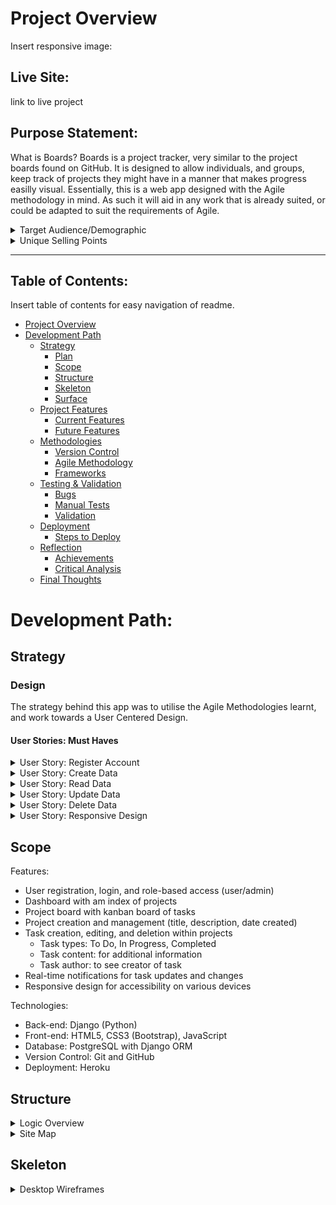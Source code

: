 # Project Overview

Insert responsive image:

## Live Site:
link to live project

## Purpose Statement:
What is Boards?
Boards is a project tracker, very similar to the project boards found on GitHub. It is designed to allow individuals, and groups, keep track of projects they might have in a manner that makes progress easilly visual. 
Essentially, this is a web app designed with the Agile methodology in mind. As such it will aid in any work that is already suited, or could be adapted to suit the requirements of Agile.

<details>
<summary>Target Audience/Demographic</summary>
Who is this app/project for?

It will cater to many different groups, individuals, and teams, across fields. Though its benefits will primarily be seen by those who have to most need to keep track of their tasks within a team or general life. Demographics likely to benefit at face value are...

- Students:
    - individually they will be able to keep track of their work
    - groups can keep track of a group project meaning that everyone is up to date no matter what
- Coders/Software Engineers:
    - similarly to GitHub, this project tracker will provide a similar functionality to the project boards found on GitHub
    - Agile development teams, that could keep track of a project with multiple editors
- Businesses:
    - businesses that have a strong culture of planning and making tasks visible
    - large teams of people that need to be aware of how a project is coming along
</details>

<details>
<summary>Unique Selling Points</summary>
1. Simplified Agile Project Tracking:
    Boards will provide a user-friendly interface that enables users to effortlessly track projects, tasks, and progress.
Unlike complex tools like GitHub Projects, Boards will focus on simplicity and ease-of-use without sacrificing essential functionality.

2. Task Management for Individuals and Teams:
    Boards will cater to individuals such as students managing multiple projects or Agile development teams with numerous tasks.
Users will be able to create, edit, assign, and prioritize tasks seamlessly, ensuring everyone remains aligned and progress is visible.

3. Progress Visualization:
    With Boards' intuitive task board layout, users will be able to instantly see the status of each task.
Tasks can be updated between columns (e.g., To Do, In Progress, Done), providing an immediate understanding of project progress.

4. Cross-Platform Accessibility:
    Boards will be designed to be responsive and accessible on various devices and screen sizes.
Whether users are working from their laptop, tablet, or mobile phone, Boards ensures they can stay on top of tasks anytime, anywhere.
</details>

<hr>

## Table of Contents:
Insert table of contents for easy navigation of readme.
- [Project Overview](#project-overview)
- [Development Path](#development-path)
    - [Strategy](#strategy)
        - [Plan](#plan)
        - [Scope](#scope)
        - [Structure](#structure)
        - [Skeleton](#skeleton)
        - [Surface](#surface)
    - [Project Features](#project-features)
        - [Current Features](#current-features)
        - [Future Features](#future-features)
    - [Methodologies](#methodologies)
        - [Version Control](#version-control)
        - [Agile Methodology](#agile-methodology)
        - [Frameworks](#languages--frameworks-utilised)
    - [Testing & Validation](#testing--validation)
        - [Bugs](#bugs)
        - [Manual Tests](#manual-tests)
        - [Validation](#validation)
    - [Deployment](#deployment)
        - [Steps to Deploy](#steps-to-deploy)
    - [Reflection](#reflection)
        - [Achievements](#achievements)
        - [Critical Analysis](#critical-analysis)
    - [Final Thoughts](#final-thoughts)

# Development Path:

## Strategy

### Design
The strategy behind this app was to utilise the Agile Methodologies learnt, and work towards a User Centered Design.

#### User Stories: Must Haves

<details>
<summary>User Story: Register Account</summary>

**User Story:** As a **User** I would like to be able to **Create an Account** so that I can **Access My Work Spaces Securely.**

Acceptance Criteria:
1. User can register account
    - [ ] allauth is installed as dependancy
    - [ ] can access registration page
    - [ ] can use form
    - [ ] can submit form
2. User is able to login
    - [ ] using submitted account creation details
    - [ ] login form works
3. User is able to see created Project Boards
    - [ ] user is displayed a list of their created projects

</details>


<details>
<summary>User Story: Create Data</summary>

**User Story:** As a **User** I would like to be able to **Create a Project and Tasks** so that I can **Keep Track of Ongoing Tasks and their Progress**.

Acceptance Criteria:
1. User is able to create new tasks by pressing add task button.
    - [ ] Add task button populates relevant kanban section
2. User is able to create project board by clicking the new project button.
    - [ ] New Project... button allows user to fill out form to create new project

</details>

<details>
<summary>User Story: Read Data</summary>

**User Story:** As a **User** I would like to be able to **See the Tasks I have Completed in a Project** so that I can **Track my Progress.**

Acceptance Criteria:
1. User is able to see a list of all their projects.
    - [ ] list of owned projects
2. User is able to select a project that they want to see.
    - [ ] projects linked to each relevant instance of project model
3. User is able to see information containerd within the relevant project.
    - [ ] templates load object of project model into view
4. Project board has a list of tasks sorted by their status.
    - [ ] user is able to read the title of the tasks
    - [ ] user is able to open task and read additional info
</details>

<details>
<summary>User Story: Update Data</summary>

**User Story:** As a **User** I would like to be able to **Update the Information on my Project Board** so that I can **Add and Remove Tasks, and Notes Based on Relevance.**

Acceptance Criteria:
1. User is able to open a project and add tasks to it.
    - [ ] tasks can be added to project
    - [ ] tasks are saved to the project
2. User is able to remove tasks from an opened project.
    - [ ] tasks can be removed from project
3. User is able to alter contents of task.
    - [ ] state of tasks is saved
4. Upon returning to the project, the users changes are present.
    - [ ] user is able to retrieve their project from the state in which they left it
</details>


<details>
<summary>User Story: Delete Data</summary>

**User Story:** As a **User** I would like to be able to **Delete my Tasks and their Data** so that I can **Keep my Tasks List Short and Current.**

Acceptance Criteria:
1. User is able to delete a task from the board.
    - [ ] user is able to click delete button on relevant task and delete it from board and model
2. User is asked to confirm their choice and give a warning.
    - [ ] user is asked to confirm their choice via modal before data is deleted
3. Users data is deleted, and user is sent back to list of tasks which will no longer contain the deleted item.
    - [ ] task is deleted from the tasks on the projects Kanban board.
</details>


<details>
<summary>User Story: Responsive Design</summary>

**User Story:** As a **User** I would like to be able to **User the App on Multiple Devices of Differeing Sizes** so that I am able to **User it on the go and at Home/Work.**

Acceptance Criteria:
1. Web app uses Bootstrap or Media Queries to adapt to multiple screen sizes.
    - [ ] bootstrap, media queries, and JavaScript with cookies
2. App is usable on small screens.
    - [ ] functional on small displays
3. App is usable on medium displays.
    - [ ] function on medium displays
4. App is usable on laptop/desktop displays.
    - [ ] functional on large displays
</details>

## Scope

Features:
- User registration, login, and role-based access (user/admin)
- Dashboard with am index of projects
- Project board with kanban board of tasks
- Project creation and management (title, description, date created)
- Task creation, editing, and deletion within projects
    - Task types: To Do, In Progress, Completed
    - Task content: for additional information
    - Task author: to see creator of task
- Real-time notifications for task updates and changes
- Responsive design for accessibility on various devices

Technologies:
- Back-end: Django (Python)
- Front-end: HTML5, CSS3 (Bootstrap), JavaScript
- Database: PostgreSQL with Django ORM
- Version Control: Git and GitHub
- Deployment: Heroku

## Structure
<details>
<summary>Logic Overview</summary>

- Greeting page for user to register or login.
- A dashboard that allows the user to easily navigate all features of the site.
- Navbar always stuck to left side of screen to keep uniformity, and provide more height.
- Project index with project cards displaying the title, description, and date. All with an "open project" button.
- Project view of kanban board for task organisation. Clear columns for Todo, In Progress, and Done.
- Tasks can be updated and deleted by pressing visible buttons on task.
- Users can see the tasks associated to the selected project and plan accordingly.

</details>

<details>
<summary>Site Map</summary>

New Users
1. Greeting page
2. Registration / SignUp page
3. Navbar not present until user is authorised
4. Projects Dashboard
5. Projects Kanban view

Registered Users
1. Project Index Dashboard
2. Projects Kanban View
3. Navbar present at all times
4. Form Modals
5. Toast Notifications
</details>

## Skeleton

<details>
<summary>Desktop Wireframes</summary>

Initial idea for the greeting page is to use bootstrap cards and jumbotrons to achive a nice aesthetic that guides the user to the sign up button.
![Greeting Page Desktop](assets/README/wireframes/desktop/greeting_page_desktop_wireframe.png)

The Projects Index page is set up in columns, though the actual ammount of columns is something that will be made responsive to device width.
Each Project will be openable. In case of too many projects on the page at once, an overflow on the y axis will be set to scroll.
![Project List Desktop](assets/README/wireframes/desktop/projects_list_desktop_wireframe.webp)

The Task view will be setup similarly to the kanban board on GitHub. This means that users are able to have tasks in their desired column, and provides a quick overview of the progress made towards the overall project.
![Task Board Desktop](assets/README/wireframes/desktop/detail_task_view_desktop_wireframe.png)

</summary>

<details>
<summary>Tablet Wireframes</summary>

![Greeting Page Tablet](assets/README/wireframes/tablet/greetings_page_tablet_wireframe.png)
<img src = "assets/README/wireframes/tablet/greetings_page_tablet_wireframe.png"></img>

![Project List Tablet](assets/README/wireframes/tablet/project_list_tablet_wireframe.png)

![Task Board Tablet](assets/README/wireframes/tablet/task_list_tablet_wireframe.png)

</details>

## Surface

## Project Features:
subtitle each section and provide images.
## Current Features

## Future Features


# Methodologies:

## Version Control

## Agile Methodology

## Languages & Frameworks Utilised

# Testing & Validation

## Bugs

## Manual Tests

## Validation

# Deployment

## Steps to Deploy

# Reflection

## Achievements

## Critical Analysis

# Final Thoughts


## Areas to Improve



# References/Attributions


